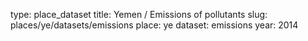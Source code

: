 type: place_dataset
title: Yemen / Emissions of pollutants
slug: places/ye/datasets/emissions
place: ye
dataset: emissions
year: 2014
